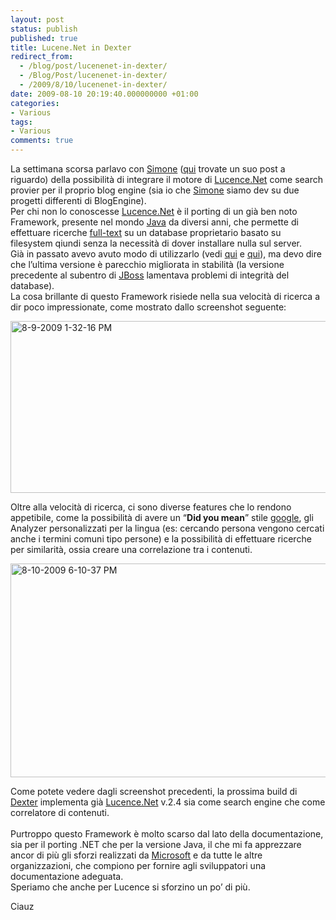```yaml
---
layout: post
status: publish
published: true
title: Lucene.Net in Dexter
redirect_from: 
  - /blog/post/lucenenet-in-dexter/
  - /Blog/Post/lucenenet-in-dexter/
  - /2009/8/10/lucenenet-in-dexter/
date: 2009-08-10 20:19:40.000000000 +01:00
categories:
- Various
tags:
- Various
comments: true
---
```

<p>
	La settimana scorsa parlavo con <a href="http://codeclimber.net.nz/default.aspx" rel="nofollow friend met co-worker colleague" target="_new" title="Simone Chiaretta's Blog">Simone</a> (<a href="http://codeclimber.net.nz/archive/2009/08/03/reducing-the-bounce-rate-of-tech-blogs-with-subtext-and.aspx" rel="nofollow" target="_blank" title="Reducing the bounce rate of tech blogs with subtext and">qui</a> trovate un suo post a riguardo) della possibilit&agrave; di integrare il motore di <a href="http://incubator.apache.org/lucene.net/" rel="nofollow" target="_blank" title="Lucene.Net project">Lucence.Net</a> come search provier per il proprio blog engine (sia io che <a href="http://codeclimber.net.nz/default.aspx" rel="nofollow friend met co-worker colleague" target="_new" title="Simone Chiaretta's Blog">Simone</a> siamo dev su due progetti differenti di BlogEngine). <br />
	Per chi non lo conoscesse <a href="http://incubator.apache.org/lucene.net/" rel="nofollow" target="_blank" title="Lucene.Net project">Lucence.Net</a> &egrave; il porting di un gi&agrave; ben noto Framework, presente nel mondo <a href="http://www.java.com/en/" rel="nofollow" target="_blank" title="Java Official Site">Java</a> da diversi anni, che permette di effettuare ricerche <a href="http://en.wikipedia.org/wiki/Full-text" target="_blank">full-text</a> su un database proprietario basato su filesystem qiundi senza la necessit&agrave; di dover installare nulla sul server. <br />
	Gi&agrave; in passato avevo avuto modo di utilizzarlo (vedi <a href="http://imperugo.tostring.it/Blog/Post/Ricerca-all-interno-dei-documenti">qui</a> e <a href="http://imperugo.tostring.it/Blog/Post/Ricerca-all-interno-dei-documenti-Parte-2">qui</a>), ma devo dire che l&rsquo;ultima versione &egrave; parecchio migliorata in stabilit&agrave; (la versione precedente al subentro di <a href="http://www.jboss.org/">JBoss</a> lamentava problemi di integrit&agrave; del database). <br />
	La cosa brillante di questo Framework risiede nella sua velocit&agrave; di ricerca a dir poco impressionate, come mostrato dallo screenshot seguente:</p>
<p>
	<a href="http://imperugo.tostring.it/Content/Uploaded/image/8-9-2009%201-32-16%20PM_2.png" rel="shadowbox[LuceneNet-in-Dexter];options={counterType:'skip',continuous:true,animSequence:'sync'}"><img alt="8-9-2009 1-32-16 PM" border="0" height="275" singlelineignorecase="" src="http://imperugo.tostring.it/Content/Uploaded/image/8-9-2009%201-32-16%20PM_thumb.png" style="border: 0px none ; display: inline;" title="8-9-2009 1-32-16 PM" width="584" /></a></p>
<p>
	Oltre alla velocit&agrave; di ricerca, ci sono diverse features che lo rendono appetibile, come la possibilit&agrave; di avere un &ldquo;<strong>Did you mean</strong>&rdquo; stile <a href="http://www.google.com" rel="nofollow" target="_blank" title="Google">google</a>, gli Analyzer personalizzati per la lingua (es: cercando persona vengono cercati anche i termini comuni tipo persone) e la possibilit&agrave; di effettuare ricerche per similarit&agrave;, ossia creare una correlazione tra i contenuti.</p>
<p>
	<a href="http://imperugo.tostring.it/Content/Uploaded/image/8-10-2009%206-10-37%20PM_2.png" rel="shadowbox[LuceneNet-in-Dexter];options={counterType:'skip',continuous:true,animSequence:'sync'}"><img alt="8-10-2009 6-10-37 PM" border="0" height="342" singlelineignorecase="" src="http://imperugo.tostring.it/Content/Uploaded/image/8-10-2009%206-10-37%20PM_thumb.png" style="border: 0px none ; display: inline;" title="8-10-2009 6-10-37 PM" width="584" /></a></p>
<p>
	Come potete vedere dagli screenshot precedenti, la prossima build di <a href="http://imperugo.tostring.it/About/Dexter" target="_blank" title="Dexter Blog Engine">Dexter</a> implementa gi&agrave; <a href="http://incubator.apache.org/lucene.net/" rel="nofollow" target="_blank" title="Lucene.Net project">Lucence.Net</a> v.2.4 sia come search engine che come correlatore di contenuti. <br />
	<br />
	Purtroppo questo Framework &egrave; molto scarso dal lato della documentazione, sia per il porting .NET che per la versione Java, il che mi fa apprezzare ancor di pi&ugrave; gli sforzi realizzati da <a href="http://www.microsoft.com" rel="nofollow" target="_blank" title="Microsoft Corporation">Microsoft</a> e da tutte le altre organizzazioni, che compiono per fornire agli sviluppatori una documentazione adeguata. <br />
	Speriamo che anche per Lucence si sforzino un po&rsquo; di pi&ugrave;.</p>
<p>
	Ciauz</p>
